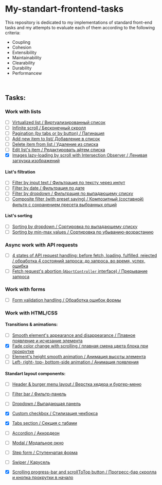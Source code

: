 # My-standart-frontend-tasks
This repository is dedicated to my implementations of standard front-end tasks and my attempts to evaluate each of them according to the following criteria:
* Coupling
* Cohesion
* Extensibility
* Maintainability
* Clearability
* Durability
* Performancew

<br/>

## Tasks:
### Work with lists
- [ ] [Virtualized list / Виртуализированный список]()
- [ ] [Infinite scroll / Бесконечный скролл]()
- [ ] [Pagination (by tabs or by button) / Пагинация]()
- [ ] [Add new item to list/ Добавление в список]()
- [ ] [Delete item from list / Удаление из списка]()
- [ ] [Edit list's item / Редактировать айтем списка]()
- [x] [Images lazy-loading by scroll with Intersection Observer / Ленивая загрузка изображений](https://github.com/proehavshiy/image-lazy-loading/tree/main)
#### List's filtration
- [ ] [Filter by input text / Фильтрация по тексту через инпут]()
- [ ] [Filter by date / Фильтрация по дате]()
- [ ] [Filter by dropdown / Фильтрация по выпадающему списку]()
- [ ] [Composite filter (with preset saving) / Композитный (составной) фильтр с сохранением пресета выбранных опций]()
#### List's sorting
- [ ] [Sorting by dropdown / Сортировка по выпадающему списку]()
- [ ] [Sorting by min-max values / Сортировка по убыванию-возрастанию]()
### Async work with API requests
- [ ] [4 states of API request handling: before fetch, loading, fulfilled, rejected / обработка 4 состояний запроса: до запроса, во время, успех, ошибка ]()
- [ ] [Fetch request's abortion (`AbortController` interface) / Прерывание запроса]()
### Work with forms
- [ ] [Form validation handling / Обработка ошибок формы]()
### Work with HTML/CSS
#### Transitions & animations:
- [ ] [Smooth element's appearance and disappearance / Плавное появление и исчезание элемента]()
- [x] [Fade color change with scrolling / плавная смена цвета блока при прокрутке](https://github.com/proehavshiy/fade-color-change-with-scrolling/tree/main)
- [ ] [Element's height smooth animation / Анимация высоты элемента]()
- [ ] [Left- right- top- bottom-side animation / Анимация появления]()
#### Standart layout components:
- [ ] [Header & burger menu layout / Верстка хедера и бургер-меню]()
- [ ] [Filter bar / Фильтр-панель]()
- [ ] [Dropdown / Выпадающая панель]()
- [x] [Custom checkbox / Стилизация чекбокса](https://github.com/proehavshiy/My-standart-frontend-tasks/blob/main/CustomCheckBox.md)
- [x] [Tabs section / Секция с табами](https://github.com/proehavshiy/My-standart-frontend-tasks/blob/main/Tabs.MD)
- [ ] [Accordion / Аккордеон]()
- [ ] [Modal / Модальное окно]()
- [ ] [Step form / Ступенчатая форма]()
- [ ] [Swiper / Карусель]()
- [x] [Scrolling progress-bar and scrollToTop button / Прогресс-бар скролла и кнопка прокрутки в начало](https://github.com/proehavshiy/scroll-progress-bar-task/tree/main)

